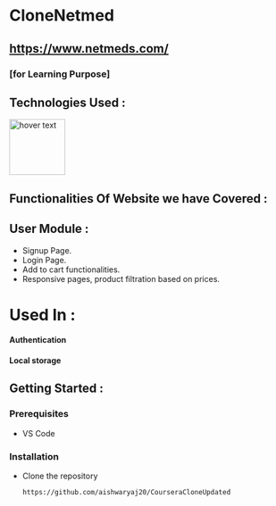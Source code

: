 # CloneNetmed

## https://www.netmeds.com/
### [for Learning Purpose]

## Technologies Used :
<img src="https://p92.com/binaries/content/gallery/p92website/technologies/htmlcssjs-details.png"  title="hover text" height="100px">


## Functionalities Of Website we have Covered :
## User Module :
* Signup Page.
* Login Page.
* Add to cart functionalities.
* Responsive pages, product filtration based on prices.

# Used In :
#### Authentication
#### Local storage




## Getting Started :


### Prerequisites 
* VS Code


### Installation 
* Clone the repository
    ``` 
   https://github.com/aishwaryaj20/CourseraCloneUpdated
    ```





